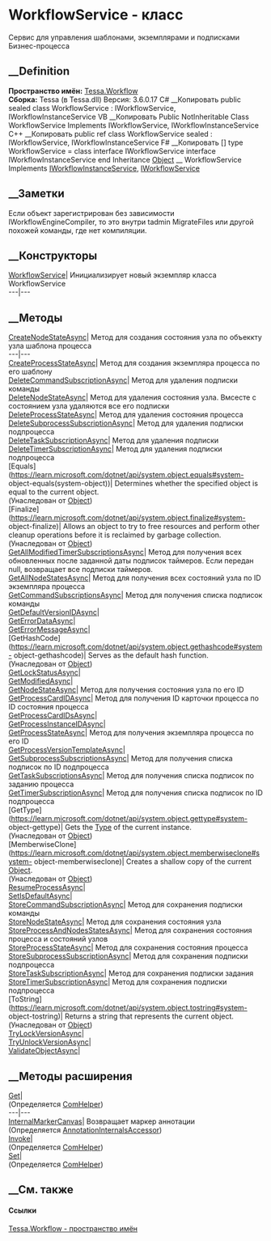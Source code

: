 # WorkflowService - класс
Сервис для управления шаблонами, экземплярами и подписками Бизнес-процесса
## __Definition
 **Пространство имён:** [Tessa.Workflow](N_Tessa_Workflow.htm)  
 **Сборка:** Tessa (в Tessa.dll) Версия: 3.6.0.17
C# __Копировать
     public sealed class WorkflowService : IWorkflowService, 
    	IWorkflowInstanceService
VB __Копировать
     Public NotInheritable Class WorkflowService
    	Implements IWorkflowService, IWorkflowInstanceService
C++ __Копировать
     public ref class WorkflowService sealed : IWorkflowService, 
    	IWorkflowInstanceService
F# __Копировать
     [<SealedAttribute>]
    type WorkflowService = 
        class
            interface IWorkflowService
            interface IWorkflowInstanceService
        end
Inheritance
    [Object](https://learn.microsoft.com/dotnet/api/system.object) __ WorkflowService
Implements
    [IWorkflowInstanceService](T_Tessa_Workflow_IWorkflowInstanceService.htm), [IWorkflowService](T_Tessa_Workflow_IWorkflowService.htm)
##  __Заметки
Если объект зарегистрирован без зависимости IWorkflowEngineCompiler, то это
внутри tadmin MigrateFiles или другой похожей команды, где нет компиляции.
## __Конструкторы
[WorkflowService](M_Tessa_Workflow_WorkflowService__ctor.htm)| Инициализирует
новый экземпляр класса WorkflowService  
---|---  
##  __Методы
[CreateNodeStateAsync](M_Tessa_Workflow_WorkflowService_CreateNodeStateAsync.htm)|
Метод для создания состояния узла по объеккту узла шаблона процесса  
---|---  
[CreateProcessStateAsync](M_Tessa_Workflow_WorkflowService_CreateProcessStateAsync.htm)|
Метод для создания экземпляра процесса по его шаблону  
[DeleteCommandSubscriptionAsync](M_Tessa_Workflow_WorkflowService_DeleteCommandSubscriptionAsync.htm)|
Метод для удаления подписки команды  
[DeleteNodeStateAsync](M_Tessa_Workflow_WorkflowService_DeleteNodeStateAsync.htm)|
Метод для удаления состояния узла. Вмсесте с состоянием узла удаляются все его
подписки  
[DeleteProcessStateAsync](M_Tessa_Workflow_WorkflowService_DeleteProcessStateAsync.htm)|
Метод для удаления состояния процесса  
[DeleteSubprocessSubscriptionAsync](M_Tessa_Workflow_WorkflowService_DeleteSubprocessSubscriptionAsync.htm)|
Метод для удаления подписки подпроцесса  
[DeleteTaskSubscriptionAsync](M_Tessa_Workflow_WorkflowService_DeleteTaskSubscriptionAsync.htm)|
Метод для удаления подписки  
[DeleteTimerSubscriptionAsync](M_Tessa_Workflow_WorkflowService_DeleteTimerSubscriptionAsync.htm)|
Метод для удаления подписки подпроцесса  
[Equals](https://learn.microsoft.com/dotnet/api/system.object.equals#system-
object-equals\(system-object\))| Determines whether the specified object is
equal to the current object.  
(Унаследован от
[Object](https://learn.microsoft.com/dotnet/api/system.object))  
[Finalize](https://learn.microsoft.com/dotnet/api/system.object.finalize#system-
object-finalize)| Allows an object to try to free resources and perform other
cleanup operations before it is reclaimed by garbage collection.  
(Унаследован от
[Object](https://learn.microsoft.com/dotnet/api/system.object))  
[GetAllModifiedTimerSubscriptionsAsync](M_Tessa_Workflow_WorkflowService_GetAllModifiedTimerSubscriptionsAsync.htm)|
Метод для получения всех обновленных после заданной даты подписок таймеров.
Если передан null, возвращает все подписки таймеров.  
[GetAllNodeStatesAsync](M_Tessa_Workflow_WorkflowService_GetAllNodeStatesAsync.htm)|
Метод для получения всех состояний узла по ID экземпляра процесса  
[GetCommandSubscriptionsAsync](M_Tessa_Workflow_WorkflowService_GetCommandSubscriptionsAsync.htm)|
Метод для получения списка подписок команды  
[GetDefaultVersionIDAsync](M_Tessa_Workflow_WorkflowService_GetDefaultVersionIDAsync.htm)|  
[GetErrorDataAsync](M_Tessa_Workflow_WorkflowService_GetErrorDataAsync.htm)|  
[GetErrorMessageAsync](M_Tessa_Workflow_WorkflowService_GetErrorMessageAsync.htm)|  
[GetHashCode](https://learn.microsoft.com/dotnet/api/system.object.gethashcode#system-
object-gethashcode)| Serves as the default hash function.  
(Унаследован от
[Object](https://learn.microsoft.com/dotnet/api/system.object))  
[GetLockStatusAsync](M_Tessa_Workflow_WorkflowService_GetLockStatusAsync.htm)|  
[GetModifiedAsync](M_Tessa_Workflow_WorkflowService_GetModifiedAsync.htm)|  
[GetNodeStateAsync](M_Tessa_Workflow_WorkflowService_GetNodeStateAsync.htm)|
Метод для получения состояния узла по его ID  
[GetProcessCardIDAsync](M_Tessa_Workflow_WorkflowService_GetProcessCardIDAsync.htm)|
Метод для получения ID карточки процесса по ID состояния процесса  
[GetProcessCardIDsAsync](M_Tessa_Workflow_WorkflowService_GetProcessCardIDsAsync.htm)|  
[GetProcessInstanceIDAsync](M_Tessa_Workflow_WorkflowService_GetProcessInstanceIDAsync.htm)|  
[GetProcessStateAsync](M_Tessa_Workflow_WorkflowService_GetProcessStateAsync.htm)|
Метод для получения экземпляра процесса по его ID  
[GetProcessVersionTemplateAsync](M_Tessa_Workflow_WorkflowService_GetProcessVersionTemplateAsync.htm)|  
[GetSubprocessSubscriptionsAsync](M_Tessa_Workflow_WorkflowService_GetSubprocessSubscriptionsAsync.htm)|
Метод для получения списка подписок по ID подпроцесса  
[GetTaskSubscriptionsAsync](M_Tessa_Workflow_WorkflowService_GetTaskSubscriptionsAsync.htm)|
Метод для получения списка подписок по заданию процесса  
[GetTimerSubscriptionAsync](M_Tessa_Workflow_WorkflowService_GetTimerSubscriptionAsync.htm)|
Метод для получения списка подписок по ID подпроцесса  
[GetType](https://learn.microsoft.com/dotnet/api/system.object.gettype#system-
object-gettype)| Gets the
[Type](https://learn.microsoft.com/dotnet/api/system.type) of the current
instance.  
(Унаследован от
[Object](https://learn.microsoft.com/dotnet/api/system.object))  
[MemberwiseClone](https://learn.microsoft.com/dotnet/api/system.object.memberwiseclone#system-
object-memberwiseclone)| Creates a shallow copy of the current
[Object](https://learn.microsoft.com/dotnet/api/system.object).  
(Унаследован от
[Object](https://learn.microsoft.com/dotnet/api/system.object))  
[ResumeProcessAsync](M_Tessa_Workflow_WorkflowService_ResumeProcessAsync.htm)|  
[SetIsDefaultAsync](M_Tessa_Workflow_WorkflowService_SetIsDefaultAsync.htm)|  
[StoreCommandSubscriptionAsync](M_Tessa_Workflow_WorkflowService_StoreCommandSubscriptionAsync.htm)|
Метод для сохранения подписки команды  
[StoreNodeStateAsync](M_Tessa_Workflow_WorkflowService_StoreNodeStateAsync.htm)|
Метод для сохранения состояния узла  
[StoreProcessAndNodesStatesAsync](M_Tessa_Workflow_WorkflowService_StoreProcessAndNodesStatesAsync.htm)|
Метод для сохранения состояния процесса и состояний узлов  
[StoreProcessStateAsync](M_Tessa_Workflow_WorkflowService_StoreProcessStateAsync.htm)|
Метод для сохранения состояния процесса  
[StoreSubprocessSubscriptionAsync](M_Tessa_Workflow_WorkflowService_StoreSubprocessSubscriptionAsync.htm)|
Метод для сохранения подписки подпроцесса  
[StoreTaskSubscriptionAsync](M_Tessa_Workflow_WorkflowService_StoreTaskSubscriptionAsync.htm)|
Метод для сохранения подписки задания  
[StoreTimerSubscriptionAsync](M_Tessa_Workflow_WorkflowService_StoreTimerSubscriptionAsync.htm)|
Метод для сохранения подписки подпроцесса  
[ToString](https://learn.microsoft.com/dotnet/api/system.object.tostring#system-
object-tostring)| Returns a string that represents the current object.  
(Унаследован от
[Object](https://learn.microsoft.com/dotnet/api/system.object))  
[TryLockVersionAsync](M_Tessa_Workflow_WorkflowService_TryLockVersionAsync.htm)|  
[TryUnlockVersionAsync](M_Tessa_Workflow_WorkflowService_TryUnlockVersionAsync.htm)|  
[ValidateObjectAsync](M_Tessa_Workflow_WorkflowService_ValidateObjectAsync.htm)|  
## __Методы расширения
[Get](M_Tessa_Extensions_Default_Client_EDS_ComHelper_Get.htm)|  
(Определяется
[ComHelper](T_Tessa_Extensions_Default_Client_EDS_ComHelper.htm))  
---|---  
[InternalMarkerCanvas](M_Tessa_UI_Views_Charting_Annotations_AnnotationInternalsAccessor_InternalMarkerCanvas.htm)|
Возвращает маркер аннотации  
(Определяется
[AnnotationInternalsAccessor](T_Tessa_UI_Views_Charting_Annotations_AnnotationInternalsAccessor.htm))  
[Invoke](M_Tessa_Extensions_Default_Client_EDS_ComHelper_Invoke.htm)|  
(Определяется
[ComHelper](T_Tessa_Extensions_Default_Client_EDS_ComHelper.htm))  
[Set](M_Tessa_Extensions_Default_Client_EDS_ComHelper_Set.htm)|  
(Определяется
[ComHelper](T_Tessa_Extensions_Default_Client_EDS_ComHelper.htm))  
##  __См. также
#### Ссылки
[Tessa.Workflow - пространство имён](N_Tessa_Workflow.htm)
